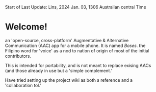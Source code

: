 Start of Last Update:  Lins, 2024 Jan. 03, 1306 Australian central Time

# Welcome!

an 'open-source, cross-platform' Augmentative &amp; Alternative Communication (AAC) app for a mobile phone.  It is named _Boses_. the Filipino word for 'voice' as a nod to nation of origin of most of the initial contributors. 
 
This is intended for portability, and is not meant to replace exising AACs (and those already in use but a 'simple complement.'

Have tried setting up the project wiki as both a reference and a 'collaboration tol.'


